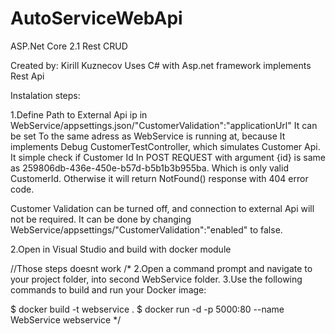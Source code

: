 # AutoServiceWebApi
ASP.Net Core 2.1 Rest CRUD

Created by: Kirill Kuznecov
Uses C# with Asp.net framework
implements Rest Api

Instalation steps:

1.Define Path to External Api ip in WebService/appsettings.json/"CustomerValidation":"applicationUrl"
It can be set To the same adress as WebService is running at, because It implements Debug CustomerTestController, which simulates Customer Api.
It simple check if Customer Id In POST REQUEST with argument {id} is same as 259806db-436e-450e-b57d-b5b1b3b955ba. Which is only valid CustomerId.
Otherwise it will return NotFound() response with 404 error code.

Customer Validation can be turned off, and connection to external Api will not be required.
It can be done by changing WebService/appsettings/"CustomerValidation":"enabled" to false.

2.Open in Visual Studio and build with docker module




//Those steps doesnt work
/*
2.Open a command prompt and navigate to your project folder, into second WebService folder.
3.Use the following commands to build and run your Docker image:

$ docker build -t webservice .
$ docker run -d -p 5000:80 --name WebService webservice
*/